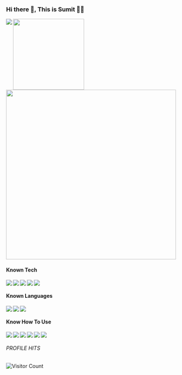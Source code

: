 <!-- ![Frame 22 (2)](https://github.com/sumit-coder/sumit-coder/assets/55745378/c4efb041-2727-4f7b-a602-e372e37ef3ac) -->

<!--- <kbd><img align="left" src="https://github.com/sumit-coder/sumit-coder/assets/55745378/5ac006d7-a6e3-4c4a-bf0c-7969101b1c6f" /> </kbd> -->

### Hi there 👋, This is Sumit 👨‍💻


 
<img align="left"  src="https://github-readme-stats.vercel.app/api?username=sumit-coder&show_icons=true&theme=radical&count_private=true" /> 

<img height="194" src="https://github-readme-stats.vercel.app/api/top-langs/?username=sumit-coder&layout=compact&theme=radical&langs_count=6" /> 

<img width="464" src="https://github-readme-streak-stats.herokuapp.com?user=sumit-coder&theme=radical&date_format=%5BY%20%5DM%20j&card_width=487" /> 


#### Known Tech
<img align="left" src="https://img.shields.io/badge/Flutter-%2302569B.svg?style=for-the-badge&logo=Flutter&logoColor=white" />
<img align="left" src="https://img.shields.io/badge/node.js-6DA55F?style=for-the-badge&logo=node.js&logoColor=white" />
<img align="left" src="https://img.shields.io/badge/react-%2320232a.svg?style=for-the-badge&logo=react&logoColor=%2361DAFB" />
<img align="left" src="https://img.shields.io/badge/react_native-%2320232a.svg?style=for-the-badge&logo=react&logoColor=%2361DAFB" />
<img  src="https://img.shields.io/badge/unity-%23000000.svg?style=for-the-badge&logo=unity&logoColor=white" />
<!-- <img align="left" src="https://img.shields.io/badge/react_native-%2320232a.svg?style=for-the-badge&logo=react&logoColor=%2361DAFB" />
<img align="left" src="https://img.shields.io/badge/react_native-%2320232a.svg?style=for-the-badge&logo=react&logoColor=%2361DAFB" /> -->

#### Known Languages
<img align="left" src="https://img.shields.io/badge/dart-%230175C2.svg?style=for-the-badge&logo=dart&logoColor=white" />
<img align="left" src="https://img.shields.io/badge/javascript-%23323330.svg?style=for-the-badge&logo=javascript&logoColor=%23F7DF1E" />
<img  src="https://img.shields.io/badge/python-3670A0?style=for-the-badge&logo=python&logoColor=ffdd54" />
<!-- <img  src="https://img.shields.io/badge/dart-%230175C2.svg?style=for-the-badge&logo=dart&logoColor=white" /> -->

#### Know How To Use
<img align="left" src="https://img.shields.io/badge/Firebase-039BE5?style=for-the-badge&logo=Firebase&logoColor=white" />
<img align="left" src="https://img.shields.io/badge/Google_Play-414141?style=for-the-badge&logo=google-play&logoColor=white" />
<img align="left" src="https://img.shields.io/badge/App_Store-0D96F6?style=for-the-badge&logo=app-store&logoColor=white" />
<img align="left" src="https://img.shields.io/badge/MongoDB-%234ea94b.svg?style=for-the-badge&logo=mongodb&logoColor=white" />
<img align="left" src="https://img.shields.io/badge/NPM-%23CB3837.svg?style=for-the-badge&logo=npm&logoColor=white" />
<img src="https://img.shields.io/badge/figma-%23F24E1E.svg?style=for-the-badge&logo=figma&logoColor=white" />
<!-- <img src="https://img.shields.io/badge/Adobe%20XD-470137?style=for-the-badge&logo=Adobe%20XD&logoColor=#FF61F6" /> -->
<!-- <img align="left" src="" /> -->

###### PROFILE HITS
![Visitor Count](https://profile-counter.glitch.me/sumit-coder/count.svg)
                


<!--
**sumit-coder/sumit-coder** is a ✨ _special_ ✨ repository because its `README.md` (this file) appears on your GitHub profile.

Here are some ideas to get you started:

- 🔭 I’m currently working on ...
- 🌱 I’m currently learning ...
- 👯 I’m looking to collaborate on ...
- 🤔 I’m looking for help with ...
- 💬 Ask me about ...
- 📫 How to reach me: ...
- 😄 Pronouns: ...
- ⚡ Fun fact: ...
-->
